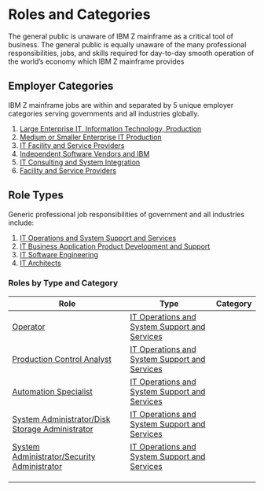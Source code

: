 # Roles and Categories

The general public is unaware of IBM Z mainframe as a critical tool of business.  The general public is equally unaware of the many professional responsibilities, jobs, and skills required for day-to-day smooth operation of the world’s economy which IBM Z mainframe provides

## Employer Categories

IBM Z mainframe jobs are within and separated by 5 unique employer categories serving governments and all industries globally.

1. [Large Enterprise IT, Information Technology, Production](https://app.gitbook.com/o/ZmMK2ZubCOohkSXPc7AH/s/ffFVkunetcqJRCQijzHk/\~/changes/187/roles-in-mainframe/roles-and-categories/category-definitions#large-enterprise-it-production)
2. [Medium or Smaller Enterprise IT Production](https://app.gitbook.com/o/ZmMK2ZubCOohkSXPc7AH/s/ffFVkunetcqJRCQijzHk/\~/changes/187/roles-in-mainframe/roles-and-categories/category-definitions#medium-or-small-enterprise-it-production)&#x20;
3. [IT Facility and Service Providers](https://app.gitbook.com/o/ZmMK2ZubCOohkSXPc7AH/s/ffFVkunetcqJRCQijzHk/\~/changes/187/roles-in-mainframe/roles-and-categories/category-definitions#independent-software-vendors-and-ibm)
4. [Independent Software Vendors and IBM ](https://app.gitbook.com/o/ZmMK2ZubCOohkSXPc7AH/s/ffFVkunetcqJRCQijzHk/\~/changes/187/roles-in-mainframe/roles-and-categories/category-definitions#independent-software-vendors-and-ibm)
5. [IT Consulting and System Integration ](https://app.gitbook.com/o/ZmMK2ZubCOohkSXPc7AH/s/ffFVkunetcqJRCQijzHk/\~/changes/187/roles-in-mainframe/roles-and-categories/category-definitions#consulting-and-system-integration)
6. [Facility and Service Providers](https://app.gitbook.com/o/ZmMK2ZubCOohkSXPc7AH/s/ffFVkunetcqJRCQijzHk/\~/changes/187/roles-in-mainframe/roles-and-categories/category-definitions#facility-and-service-providers)

## Role Types

Generic professional job responsibilities of government and all industries include:

1. [IT Operations and System Support and Services](../../deeper-dive-in-role-chosen/it-operations-and-system-support-and-services.md)&#x20;
2. [IT Business Application Product Development and Support ](../../deeper-dive-in-role-chosen/it-business-software-product-application-development-and-support.md)
3. [IT Software Engineering](../../deeper-dive-in-role-chosen/it-software-engineers.md)&#x20;
4. [IT Architects](../../deeper-dive-in-role-chosen/it-architects.md)&#x20;

### Roles by Type and Category

| Role                                                                                                                                                                                                                                        | Type                                                                                                                                                                                                            | Category |
| ------------------------------------------------------------------------------------------------------------------------------------------------------------------------------------------------------------------------------------------- | --------------------------------------------------------------------------------------------------------------------------------------------------------------------------------------------------------------- | -------- |
| [Operator](https://app.gitbook.com/o/ZmMK2ZubCOohkSXPc7AH/s/ffFVkunetcqJRCQijzHk/\~/changes/187/deeper-dive-in-role-chosen/it-operations-and-system-support-and-services#operator-data-center-support)                                      | [IT Operations and System Support and Services ](https://app.gitbook.com/o/ZmMK2ZubCOohkSXPc7AH/s/ffFVkunetcqJRCQijzHk/\~/changes/187/deeper-dive-in-role-chosen/it-operations-and-system-support-and-services) |          |
| [Production Control Analyst](https://app.gitbook.com/o/ZmMK2ZubCOohkSXPc7AH/s/ffFVkunetcqJRCQijzHk/\~/changes/187/deeper-dive-in-role-chosen/it-operations-and-system-support-and-services#production-control-analyst)                      | [IT Operations and System Support and Services ](https://app.gitbook.com/o/ZmMK2ZubCOohkSXPc7AH/s/ffFVkunetcqJRCQijzHk/\~/changes/187/deeper-dive-in-role-chosen/it-operations-and-system-support-and-services) |          |
| [Automation Specialist](https://app.gitbook.com/o/ZmMK2ZubCOohkSXPc7AH/s/ffFVkunetcqJRCQijzHk/\~/changes/187/deeper-dive-in-role-chosen/it-operations-and-system-support-and-services#automation-specialist)                                | [IT Operations and System Support and Services ](https://app.gitbook.com/o/ZmMK2ZubCOohkSXPc7AH/s/ffFVkunetcqJRCQijzHk/\~/changes/187/deeper-dive-in-role-chosen/it-operations-and-system-support-and-services) |          |
| [System Administrator/Disk Storage Administrator](https://app.gitbook.com/o/ZmMK2ZubCOohkSXPc7AH/s/ffFVkunetcqJRCQijzHk/\~/changes/187/deeper-dive-in-role-chosen/it-operations-and-system-support-and-services#disk-storage-administrator) | [IT Operations and System Support and Services ](https://app.gitbook.com/o/ZmMK2ZubCOohkSXPc7AH/s/ffFVkunetcqJRCQijzHk/\~/changes/187/deeper-dive-in-role-chosen/it-operations-and-system-support-and-services) |          |
| [System Administrator/Security Administrator](https://app.gitbook.com/o/ZmMK2ZubCOohkSXPc7AH/s/ffFVkunetcqJRCQijzHk/\~/changes/187/deeper-dive-in-role-chosen/it-operations-and-system-support-and-services#security-administrator)         | [IT Operations and System Support and Services ](https://app.gitbook.com/o/ZmMK2ZubCOohkSXPc7AH/s/ffFVkunetcqJRCQijzHk/\~/changes/187/deeper-dive-in-role-chosen/it-operations-and-system-support-and-services) |          |
|                                                                                                                                                                                                                                             |                                                                                                                                                                                                                 |          |
|                                                                                                                                                                                                                                             |                                                                                                                                                                                                                 |          |
|                                                                                                                                                                                                                                             |                                                                                                                                                                                                                 |          |

